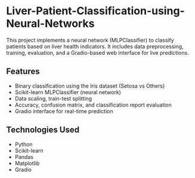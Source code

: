 # Liver-Patient-Classification-using-Neural-Networks

This project implements a neural network (MLPClassifier) to classify patients based on liver health indicators. It includes data preprocessing, training, evaluation, and a Gradio-based web interface for live predictions.

## Features
- Binary classification using the Iris dataset (Setosa vs Others)
- Scikit-learn MLPClassifier (neural network)
- Data scaling, train-test splitting
- Accuracy, confusion matrix, and classification report evaluation
- Gradio interface for real-time prediction

## Technologies Used
- Python
- Scikit-learn
- Pandas
- Matplotlib
- Gradio


